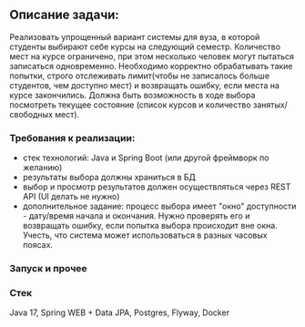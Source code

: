 ## Описание задачи:
Реализовать упрощенный вариант системы для вуза, в которой студенты выбирают себе курсы на следующий семестр. 
Количество мест на курсе ограничено, при этом несколько человек могут пытаться записаться одновременно. 
Необходимо корректно обрабатывать такие попытки, строго отслеживать лимит(чтобы не записалось больше студентов, 
чем доступно мест) и возвращать ошибку, если места на курсе закончились.  Должна быть возможность в ходе выбора
посмотреть текущее состояние (список курсов и количество занятых/свободных мест). 

### Требования к реализации: 
- стек технологий: Java и Spring Boot (или другой фреймворк по желанию) 
- результаты выбора должны храниться в БД
- выбор и просмотр результатов должен осуществляться через REST API (UI делать не нужно) 
- дополнительное задание: процесс выбора имеет "окно" доступности - дату/время начала и окончания. Нужно проверять его и возвращать ошибку, 
если попытка выбора происходит вне окна. Учесть, что система может использоваться в разных часовых поясах.

### Запуск и прочее


### Стек
Java 17, Spring WEB + Data JPA, Postgres, Flyway, Docker
